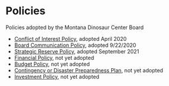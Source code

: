 # Policies
Policies adopted by the Montana Dinosaur Center Board

* [Conflict of Interest Policy](https://github.com/Montana-Dinosaur-Center/policies/blob/main/conflict-of-interest-policy.md), adopted April 2020
* [Board Communication Policy](https://github.com/Montana-Dinosaur-Center/policies/board-communication-policy.md), adopted 9/22/2020
* [Strategic Reserve Policy](https://github.com/Montana-Dinosaur-Center/policies/blob/main/strategic-reserve-policy.md), adopted September 2021
* [Financial Policy](https://github.com/Montana-Dinosaur-Center/policies/blob/main/financial-policy.md), not yet adopted
* [Budget Policy](https://github.com/Montana-Dinosaur-Center/policies/blob/main/budget-policy.md), not yet adopted
* [Contingency or Disaster Preparedness Plan](https://github.com/Montana-Dinosaur-Center/policies/blob/main/contingency-or-disaster-policy.md), not yet adopted
* [Investment Policy](https://github.com/Montana-Dinosaur-Center/policies/blob/main/investment-policy.md), not yet adopted
